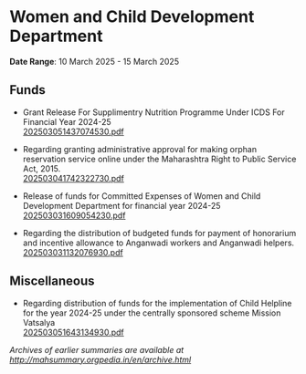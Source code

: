 # Women and Child Development Department

**Date Range**: 10 March 2025 - 15 March 2025


## Funds
- Grant Release For Supplimentry Nutrition Programme Under ICDS For Financial Year 2024-25\
  [202503051437074530.pdf](https://gr.maharashtra.gov.in/Site/Upload/Government%20Resolutions/English/202503051437074530.pdf)

- Regarding granting administrative approval for making orphan reservation service online under the Maharashtra Right to Public Service Act, 2015.\
  [202503041742322730.pdf](https://gr.maharashtra.gov.in/Site/Upload/Government%20Resolutions/English/202503041742322730.pdf)

- Release of funds for Committed Expenses of Women and Child Development   Department for financial year 2024-25\
  [202503031609054230.pdf](https://gr.maharashtra.gov.in/Site/Upload/Government%20Resolutions/English/202503031609054230.pdf)

- Regarding the distribution of budgeted funds for payment of honorarium and incentive allowance to Anganwadi workers and Anganwadi helpers.\
  [202503031132076930.pdf](https://gr.maharashtra.gov.in/Site/Upload/Government%20Resolutions/English/202503031132076930.pdf)

## Miscellaneous
- Regarding distribution of funds for the implementation of Child Helpline for the year 2024-25 under the centrally sponsored scheme Mission Vatsalya\
  [202503051643134930.pdf](https://gr.maharashtra.gov.in/Site/Upload/Government%20Resolutions/English/202503051643134930.pdf)


*Archives of earlier summaries are available at http://mahsummary.orgpedia.in/en/archive.html*